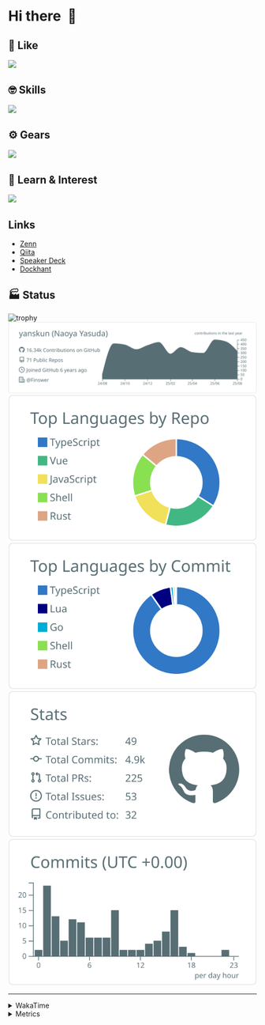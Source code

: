 # Hi there&nbsp; :wave:

## 💌 Like
<img src="https://go-skill-icons.vercel.app/api/icons?i=github" />

## 🤓 Skills
<img src="https://go-skill-icons.vercel.app/api/icons?i=js,ts,vue,nuxtjs,react,nextjs,go,lua,git" />

## ⚙️ Gears
<img src="https://go-skill-icons.vercel.app/api/icons?i=neovim,vscode,githubcopilot,alacritty,tmux" />

## 📖 Learn & Interest
<img src="https://go-skill-icons.vercel.app/api/icons?i=rust,deno,css,zig,playwright,githubactions,storybook,netlify,eslint" />

## Links
- [Zenn](https://zenn.dev/yanskun)
- [Qiita](https://qiita.com/yanskun)
- [Speaker Deck](https://speakerdeck.com/yanskun)
- [Dockhant](https://www.dockhunt.com/users/yanskun)

<!-- https://github.com/ryo-ma/github-profile-trophy -->

## 🏭 Status

<img src="https://github-profile-trophy.vercel.app/?username=yanskun&theme=onedark&row=1" alt="trophy">

<!-- https://github.com/vn7n24fzkq/github-profile-summary-cards -->
<picture>
  <source media="(prefers-color-scheme: dark)" srcset="https://raw.githubusercontent.com/yanskun/yanskun/master/profile-summary-card-output/nord_dark/0-profile-details.svg">
 <img src="https://raw.githubusercontent.com/yanskun/yanskun/master/profile-summary-card-output/default/0-profile-details.svg">
</picture>
<br>
<picture>
  <source media="(prefers-color-scheme: dark)" srcset="https://raw.githubusercontent.com/yanskun/yanskun/master/profile-summary-card-output/nord_dark/1-repos-per-language.svg">
 <img src="https://raw.githubusercontent.com/yanskun/yanskun/master/profile-summary-card-output/default/1-repos-per-language.svg">
</picture>
<picture>
  <source media="(prefers-color-scheme: dark)" srcset="https://raw.githubusercontent.com/yanskun/yanskun/master/profile-summary-card-output/nord_dark/2-most-commit-language.svg">
 <img src="https://raw.githubusercontent.com/yanskun/yanskun/master/profile-summary-card-output/default/2-most-commit-language.svg">
</picture>
<br>
<picture>
  <source media="(prefers-color-scheme: dark)" srcset="https://raw.githubusercontent.com/yanskun/yanskun/master/profile-summary-card-output/nord_dark/3-stats.svg">
 <img src="https://raw.githubusercontent.com/yanskun/yanskun/master/profile-summary-card-output/default/3-stats.svg">
</picture>
<picture>
  <source media="(prefers-color-scheme: dark)" srcset="https://raw.githubusercontent.com/yanskun/yanskun/master/profile-summary-card-output/nord_dark/4-productive-time.svg">
 <img src="https://raw.githubusercontent.com/yanskun/yanskun/master/profile-summary-card-output/default/4-productive-time.svg">
</picture>

---

<details>
  <summary>WakaTime</summary>
<!--START_SECTION:waka-->
![Code Time](http://img.shields.io/badge/Code%20Time-2%2C571%20hrs%2033%20mins-blue)

**🐱 My GitHub Data** 

> 📦 155.7 kB Used in GitHub's Storage 
 > 
> 🏆 2,962 Contributions in the Year 2025
 > 
> 💼 Opted to Hire
 > 
> 📜 132 Public Repositories 
 > 
> 🔑 6 Private Repositories 
 > 
**I'm an Early 🐤** 

```text
🌞 Morning                31760 commits       ████░░░░░░░░░░░░░░░░░░░░░   16.27 % 
🌆 Daytime                120350 commits      ███████████████░░░░░░░░░░   61.65 % 
🌃 Evening                39285 commits       █████░░░░░░░░░░░░░░░░░░░░   20.12 % 
🌙 Night                  3816 commits        ░░░░░░░░░░░░░░░░░░░░░░░░░   01.95 % 
```
📅 **I'm Most Productive on Tuesday** 

```text
Monday                   30996 commits       ████░░░░░░░░░░░░░░░░░░░░░   15.88 % 
Tuesday                  43420 commits       ██████░░░░░░░░░░░░░░░░░░░   22.24 % 
Wednesday                41213 commits       █████░░░░░░░░░░░░░░░░░░░░   21.11 % 
Thursday                 37325 commits       █████░░░░░░░░░░░░░░░░░░░░   19.12 % 
Friday                   35738 commits       █████░░░░░░░░░░░░░░░░░░░░   18.31 % 
Saturday                 2211 commits        ░░░░░░░░░░░░░░░░░░░░░░░░░   01.13 % 
Sunday                   4308 commits        █░░░░░░░░░░░░░░░░░░░░░░░░   02.21 % 
```


📊 **This Week I Spent My Time On** 

```text
🕑︎ Time Zone: Asia/Tokyo

💬 Programming Languages: 
TypeScript               32 hrs 42 mins      █████████████████████░░░░   82.83 % 
Go                       2 hrs 49 mins       ██░░░░░░░░░░░░░░░░░░░░░░░   07.16 % 
Other                    1 hr 37 mins        █░░░░░░░░░░░░░░░░░░░░░░░░   04.12 % 
Protocol Buffer          41 mins             ░░░░░░░░░░░░░░░░░░░░░░░░░   01.75 % 
SQL                      40 mins             ░░░░░░░░░░░░░░░░░░░░░░░░░   01.73 % 

🔥 Editors: 
Neovim                   38 hrs 12 mins      ████████████████████████░   96.75 % 
VS Code                  1 hr 16 mins        █░░░░░░░░░░░░░░░░░░░░░░░░   03.25 % 

💻 Operating System: 
Mac                      39 hrs 29 mins      █████████████████████████   100.00 % 
```


 Last Updated on 26/08/2025 05:31:58 UTC
<!--END_SECTION:waka-->
</details>

<details>
  <summary>Metrics</summary>
  <img src="https://github.com/yanskun/yanskun/blob/main/github-metrics.svg" alt="Metrics">
</details>
